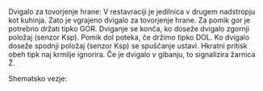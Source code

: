 Dvigalo za tovorjenje hrane:
V restavraciji je jedilnica v drugem nadstropju kot kuhinja. Zato je vgrajeno dvigalo za tovorjenje hrane. Za pomik gor je potrebno držati tipko GOR. Dviganje se konča, ko doseže dvigalo zgornji položaj (senzor Ksp). Pomik dol poteka, če držimo tipko DOL. Ko dvigalo doseže spodnji položaj (senzor Ksp) se spuščanje ustavi. Hkratni pritisk obeh tipk naj krmilje ignorira. Če je dvigalo v gibanju, to signalizira žarnica Ž.

Shematsko vezje:
